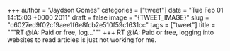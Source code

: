 
+++
author = "Jaydson Gomes"
categories = ["tweet"]
date = "Tue Feb 01 14:15:03 +0000 2011"
draft = false
image = "{TWEET_IMAGE}"
slug = "c6027ed9f02cf9aee1f6e8fcb2e510f59c1631cc"
tags = ["tweet"]
title = """RT @iA: Paid or free, log..."""
+++
RT @iA: Paid or free, logging into websites to read articles is just not working for me.
